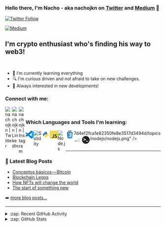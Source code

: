 <link href:"./style.css" rel="stylesheet"></link>

### Hello there, I'm Nacho - aka nachojkn on [Twitter][twitter] and [Medium][medium] 👋

[![Twitter Follow](https://img.shields.io/twitter/follow/nachojkn?color=%230fd9e0&logo=nachojkn%20Twitter&style=for-the-badge)](https://twitter.com/nachojkn?ref_src=twsrc%5Etfw)

[![Medium](https://img.shields.io/badge/-Follow%20%40nachojkn%20on%20Medium-%230F3B54?logo=medium&style=for-the-badge&link=https://nachojkn.medium.com/)](https://nachojkn.medium.com/)

## I'm crypto enthusiast who's finding his way to web3!

<br />

- 🌱 I’m currently learning everything
- 🔍 I'm curious driven and not afraid to take on new challenges.
- 📄 Always interested in new developments!

### Connect with me:

[<img align="left" alt="nachojkn | Twitter" width="22px" src="https://cdn.jsdelivr.net/npm/simple-icons@v3/icons/twitter.svg" />][twitter]
[<img align="left" alt="nachojkn | LinkedIn" width="22px" src="https://cdn.jsdelivr.net/npm/simple-icons@v3/icons/linkedin.svg" />][linkedin]
[<img align="left" alt="nachojkn | Instagram" width="22px" src="https://cdn.jsdelivr.net/npm/simple-icons@v3/icons/medium.svg" />][medium]

<br />

### Which Languages and Tools I'm learning:

<img align="left" alt="Visual Studio Code" width="26px" src="https://raw.githubusercontent.com/github/explore/80688e429a7d4ef2fca1e82350fe8e3517d3494d/topics/visual-studio-code/visual-studio-code.png" />
<img align="left" alt="Solidity" width="26px" src="https://solidity-by-example.org/static/media/logo.9a07f18c.svg" />
<img align="left" alt="Solidity" width="26px" src="https://raw.githubusercontent.com/github/explore/80688e429a7d4ef2fca1e82350fe8e3517d3494d/topics/python/python.png" />
<img align="left" alt="JavaScript" width="26px" src="https://raw.githubusercontent.com/github/explore/80688e429a7d4ef2fca1e82350fe8e3517d3494d/topics/javascript/javascript.png" />
<img align="left" alt="Node.js" width="26px" src="https://raw.githubusercontent.com/github/explore/80688e429a
<img align="left" alt="HTML5" width="26px" src="https://raw.githubusercontent.com/github/explore/80688e429a7d4ef2fca1e82350fe8e3517d3494d/topics/html/html.png" />
<img align="left" alt="CSS3" width="26px" src="https://raw.githubusercontent.com/github/explore/80688e429a7d4ef2fca1e82350fe8e3517d3494d/topics/css/css.png" />
7d4ef2fca1e82350fe8e3517d3494d/topics/nodejs/nodejs.png" />
<img align="left" alt="MySQL" width="26px" src="https://raw.githubusercontent.com/github/explore/80688e429a7d4ef2fca1e82350fe8e3517d3494d/topics/mysql/mysql.png" />
<img align="left" alt="Terminal" width="26px" src="https://raw.githubusercontent.com/github/explore/80688e429a7d4ef2fca1e82350fe8e3517d3494d/topics/terminal/terminal.png" />

<br />
<br />

---

### 📕 Latest Blog Posts

<!-- BLOG-POST-LIST:START -->

- [Conceptos básicos — Bitcoin](https://nachojkn.medium.com/conceptos-b%C3%A1sicos-bitcoin-5ee95d62fb33?source=rss-1d7488818b40------2)
- [Blockchain Legos](https://nachojkn.medium.com/blockchain-legos-d39444c04fd1?source=rss-1d7488818b40------2)
- [How NFTs will change the world](https://blog.personalitynft.com/how-nfts-will-change-the-world-ade792f9a29b?source=rss-1d7488818b40------2)
- [The start of something new](https://nachojkn.medium.com/the-start-of-something-new-8a32e714576?source=rss-1d7488818b40------2)
<!-- BLOG-POST-LIST:END -->

➡️ [more blog posts...](https://nachojkn.medium.com)

---

<details>
  <summary>:zap: Recent GitHub Activity</summary>
  
<!--START_SECTION:activity-->
1. ❗️ Closed issue [#15](https://github.com/codeSTACKr/video-source-code-create-nft-collection/issues/15) in [codeSTACKr/video-source-code-create-nft-collection](https://github.com/codeSTACKr/
<!--END_SECTION:activity-->

</details>

<details>
  <summary>:zap: GitHub Stats</summary>

  <img align="left" alt="codeSTACKr's GitHub Stats" src="https://github-readme-stats.codestackr.vercel.app/api?username=nachojkn&show_icons=true&hide_border=true&theme=github_dark" />

</details>

[twitter]: https://twitter.com/nachojkn
[medium]: https://nachojkn.medium.com/
[linkedin]: https://www.linkedin.com/in/ignacio-jakin/?locale=en_US
